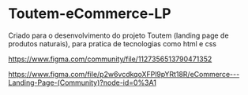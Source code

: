 # Toutem-eCommerce-LP
Criado para o desenvolvimento do projeto Toutem (landing page de produtos naturais), para pratica de tecnologias como html e css

https://www.figma.com/community/file/1127356513790471352

https://www.figma.com/file/p2w6vcdkqoXFPl9pYRt18R/eCommerce---Landing-Page-(Community)?node-id=0%3A1
